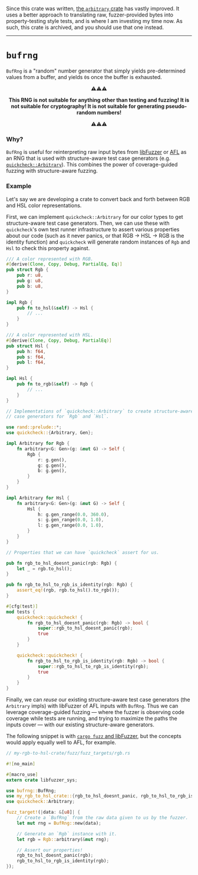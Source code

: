 Since this crate was written, [the `arbitrary` crate](https://crates.io/crates/arbitrary) has vastly improved. It uses a better approach to translating raw, fuzzer-provided bytes into property-testing style tests, and is where I am investing my time now. As such, this crate is archived, and you should use that one instead.

-------------------------------------------------------------------

# `bufrng`


`BufRng` is a "random" number generator that simply yields pre-determined values
from a buffer, and yields `0`s once the buffer is exhausted.

<div align="center">

  <p>⚠⚠⚠</p>

  <p><strong>This RNG is not suitable for anything other than testing and
  fuzzing! It is not suitable for cryptography! It is not suitable for
  generating pseudo-random numbers!</strong></p>

  <p>⚠⚠⚠</p>

</div>

### Why?

`BufRng` is useful for reinterpreting raw input bytes from
[libFuzzer](https://rust-fuzz.github.io/book/cargo-fuzz.html) or
[AFL](https://rust-fuzz.github.io/book/afl.html) as an RNG that is used with
structure-aware test case generators (e.g.
[`quickcheck::Arbitrary`](https://docs.rs/quickcheck/0.9.0/quickcheck/trait.Arbitrary.html)). This
combines the power of coverage-guided fuzzing with structure-aware fuzzing.

### Example

Let's say we are developing a crate to convert back and forth between RGB and
HSL color representations.

First, we can implement `quickcheck::Arbitrary` for our color types to get
structure-aware test case generators. Then, we can use these with `quickcheck`'s
own test runner infrastructure to assert various properties about our code (such
as it never panics, or that RGB -> HSL -> RGB is the identity function) and
`quickcheck` will generate random instances of `Rgb` and `Hsl` to check this
property against.

```rust
/// A color represented with RGB.
#[derive(Clone, Copy, Debug, PartialEq, Eq)]
pub struct Rgb {
    pub r: u8,
    pub g: u8,
    pub b: u8,
}

impl Rgb {
    pub fn to_hsl(&self) -> Hsl {
        // ...
    }
}

/// A color represented with HSL.
#[derive(Clone, Copy, Debug, PartialEq)]
pub struct Hsl {
    pub h: f64,
    pub s: f64,
    pub l: f64,
}

impl Hsl {
    pub fn to_rgb(&self) -> Rgb {
        // ...
    }
}

// Implementations of `quickcheck::Arbitrary` to create structure-aware test
// case generators for `Rgb` and `Hsl`.

use rand::prelude::*;
use quickcheck::{Arbitrary, Gen};

impl Arbitrary for Rgb {
    fn arbitrary<G: Gen>(g: &mut G) -> Self {
        Rgb {
            r: g.gen(),
            g: g.gen(),
            b: g.gen(),
        }
    }
}

impl Arbitrary for Hsl {
    fn arbitrary<G: Gen>(g: &mut G) -> Self {
        Hsl {
            h: g.gen_range(0.0, 360.0),
            s: g.gen_range(0.0, 1.0),
            l: g.gen_range(0.0, 1.0),
        }
    }
}

// Properties that we can have `quickcheck` assert for us.

pub fn rgb_to_hsl_doesnt_panic(rgb: Rgb) {
    let _ = rgb.to_hsl();
}

pub fn rgb_to_hsl_to_rgb_is_identity(rgb: Rgb) {
    assert_eq!(rgb, rgb.to_hsl().to_rgb());
}

#[cfg(test)]
mod tests {
    quickcheck::quickcheck! {
        fn rgb_to_hsl_doesnt_panic(rgb: Rgb) -> bool {
            super::rgb_to_hsl_doesnt_panic(rgb);
            true
        }
    }

    quickcheck::quickcheck! {
        fn rgb_to_hsl_to_rgb_is_identity(rgb: Rgb) -> bool {
            super::rgb_to_hsl_to_rgb_is_identity(rgb);
            true
        }
    }
}
```

Finally, we can *reuse* our existing structure-aware test case generators (the
`Arbitrary` impls) with libFuzzer of AFL inputs with `BufRng`. Thus we can
leverage coverage-guided fuzzing &mdash; where the fuzzer is observing code
coverage while tests are running, and trying to maximize the paths the inputs
cover &mdash; with our existing structure-aware generators.

The following snippet is with [`cargo fuzz` and
libFuzzer](https://rust-fuzz.github.io/book/cargo-fuzz.html), but the concepts
would apply equally well to AFL, for example.

```rust
// my-rgb-to-hsl-crate/fuzz/fuzz_targets/rgb.rs

#![no_main]

#[macro_use]
extern crate libfuzzer_sys;

use bufrng::BufRng;
use my_rgb_to_hsl_crate::{rgb_to_hsl_doesnt_panic, rgb_to_hsl_to_rgb_is_identity, Rgb};
use quickcheck::Arbitrary;

fuzz_target!(|data: &[u8]| {
    // Create a `BufRng` from the raw data given to us by the fuzzer.
    let mut rng = BufRng::new(data);

    // Generate an `Rgb` instance with it.
    let rgb = Rgb::arbitrary(&mut rng);

    // Assert our properties!
    rgb_to_hsl_doesnt_panic(rgb);
    rgb_to_hsl_to_rgb_is_identity(rgb);
});
```

